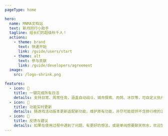 ```yaml
---
pageType: home

hero:
  name: MNMA文档站
  text: 新月同行小助手
  tagline: 组长们的超级秋千人！
  actions:
    - theme: brand
      text: 快速开始
      link: /guide/users/start
    - theme: alt
      text: 参与贡献
      link: /guide/developers/agreement
  image:
    src: /logo-shrink.png

features:
  - icon: 🚀
    title: 一键完成所有日活
    details: 支持日常、周常任务，涵盖自动战斗、城市探索、肉鸽、冰饮等，可自定义执行流程配置，并提供卡带词条、信赖谈话等常用小工具。
  - icon: 🌟
    title: 功能实时更新
    details: 随游戏活动版本更新适配新功能，维护原有功能，并尽可能提供不含排行榜的活动自动化功能。
  - icon: 🐧
    title: 反馈与建议
    details: 如果在使用过程中遇到了问题、有更好的想法，或是单纯想要聊天吹水，欢迎加入 MNMA 交流群：993245868
---
```

